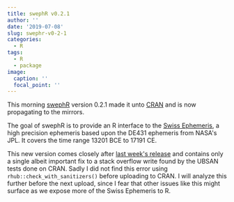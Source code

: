 ```yaml
---
title: swephR v0.2.1
author: ''
date: '2019-07-08'
slug: swephr-v0-2-1
categories:
  - R
tags:
  - R
  - package
image:
  caption: ''
  focal_point: ''
---
```



This morning [swephR](https://rstub.github.io/swephR/) version 0.2.1 made
it unto [CRAN](https://cran.r-project.org/package=swephR) and is now
propagating to the mirrors.

The goal of swephR is to provide an R interface to the
[Swiss Ephemeris](https://www.astro.com/swisseph/), a
high precision ephemeris based upon the DE431 ephemeris from NASA's
JPL. It covers the time range 13201 BCE to 17191 CE.

This new version comes closely after [last week's release](https://stubner.me/2019/07/swephr-v0-2-0/)
and contains only a single albeit important fix to a stack overflow write
found by the UBSAN tests done on CRAN. Sadly I did not find this error using
`rhub::check_with_sanitizers()` before uploading to CRAN. I will analyze this
further before the next upload, since I fear that other issues like this might
surface as we expose more of the Swiss Ephemeris to R.
